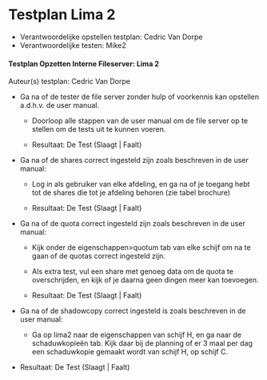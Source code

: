 # Testplan Lima 2

- Verantwoordelijke opstellen testplan: Cedric Van Dorpe
- Verantwoordelijke testen: Mike2

#### Testplan Opzetten Interne Fileserver: Lima 2
Auteur(s) testplan: Cedric Van Dorpe

* Ga na of de tester de file server zonder hulp of voorkennis kan opstellen a.d.h.v. de user manual.
  - Doorloop alle stappen van de user manual om de file server op te stellen om de tests uit te kunnen voeren.

  - Resultaat: De Test (Slaagt | Faalt)

* Ga na of de shares correct ingesteld zijn zoals beschreven in de user manual:
  - Log in als gebruiker van elke afdeling, en ga na of je toegang hebt tot de shares die tot je afdeling behoren (zie tabel brochure)
 
  - Resultaat: De Test (Slaagt | Faalt)
 
* Ga na of de quota correct ingesteld zijn zoals beschreven in de user manual:
  - Kijk onder de eigenschappen>quotum tab van elke schijf om na te gaan of de quotas correct ingesteld zijn.
  - Als extra test, vul een share met genoeg data om de quota te overschrijden, en kijk of je daarna geen dingen meer kan toevoegen. 
 

  - Resultaat: De Test (Slaagt | Faalt)
  
* Ga na of de shadowcopy correct ingesteld is zoals beschreven in de user manual:
  - Ga op lima2 naar de eigenschappen van schijf H, en ga naar de schaduwkopieën tab. Kijk daar bij de planning of er 3 maal per dag een schaduwkopie gemaakt wordt van schijf H, op schijf C.

 - Resultaat: De Test (Slaagt | Faalt)
